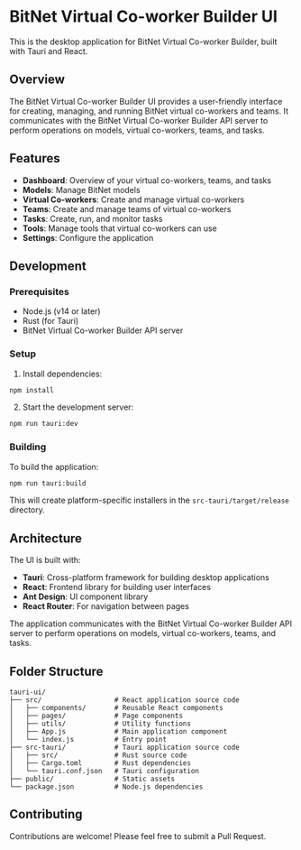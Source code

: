 # BitNet Virtual Co-worker Builder UI

This is the desktop application for BitNet Virtual Co-worker Builder, built with Tauri and React.

## Overview

The BitNet Virtual Co-worker Builder UI provides a user-friendly interface for creating, managing, and running BitNet virtual co-workers and teams. It communicates with the BitNet Virtual Co-worker Builder API server to perform operations on models, virtual co-workers, teams, and tasks.

## Features

- **Dashboard**: Overview of your virtual co-workers, teams, and tasks
- **Models**: Manage BitNet models
- **Virtual Co-workers**: Create and manage virtual co-workers
- **Teams**: Create and manage teams of virtual co-workers
- **Tasks**: Create, run, and monitor tasks
- **Tools**: Manage tools that virtual co-workers can use
- **Settings**: Configure the application

## Development

### Prerequisites

- Node.js (v14 or later)
- Rust (for Tauri)
- BitNet Virtual Co-worker Builder API server

### Setup

1. Install dependencies:

```bash
npm install
```

2. Start the development server:

```bash
npm run tauri:dev
```

### Building

To build the application:

```bash
npm run tauri:build
```

This will create platform-specific installers in the `src-tauri/target/release` directory.

## Architecture

The UI is built with:

- **Tauri**: Cross-platform framework for building desktop applications
- **React**: Frontend library for building user interfaces
- **Ant Design**: UI component library
- **React Router**: For navigation between pages

The application communicates with the BitNet Virtual Co-worker Builder API server to perform operations on models, virtual co-workers, teams, and tasks.

## Folder Structure

```
tauri-ui/
├── src/                  # React application source code
│   ├── components/       # Reusable React components
│   ├── pages/            # Page components
│   ├── utils/            # Utility functions
│   ├── App.js            # Main application component
│   └── index.js          # Entry point
├── src-tauri/            # Tauri application source code
│   ├── src/              # Rust source code
│   ├── Cargo.toml        # Rust dependencies
│   └── tauri.conf.json   # Tauri configuration
├── public/               # Static assets
└── package.json          # Node.js dependencies
```

## Contributing

Contributions are welcome! Please feel free to submit a Pull Request.
